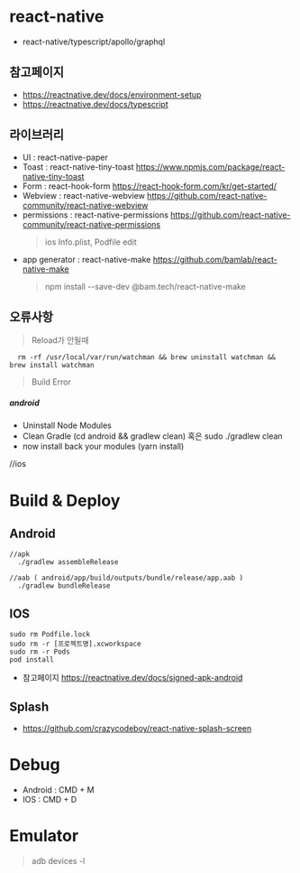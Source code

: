 # react-native

- react-native/typescript/apollo/graphql

## 참고페이지

- https://reactnative.dev/docs/environment-setup
- https://reactnative.dev/docs/typescript

## 라이브러리

- UI : react-native-paper
- Toast : react-native-tiny-toast <https://www.npmjs.com/package/react-native-tiny-toast>
- Form : react-hook-form <https://react-hook-form.com/kr/get-started/>
- Webview : react-native-webview <https://github.com/react-native-community/react-native-webview>
- permissions : react-native-permissions <https://github.com/react-native-community/react-native-permissions>
  > ios Info.plist, Podfile edit
- app generator : react-native-make <https://github.com/bamlab/react-native-make>
  > npm install --save-dev @bam.tech/react-native-make

## 오류사항

> Reload가 안될때

```
  rm -rf /usr/local/var/run/watchman && brew uninstall watchman && brew install watchman
```

> Build Error

##### android

- Uninstall Node Modules
- Clean Gradle (cd android && gradlew clean) 혹은 sudo ./gradlew clean
- now install back your modules (yarn install)

//ios

# Build & Deploy

## Android

```
//apk
  ./gradlew assembleRelease

//aab ( android/app/build/outputs/bundle/release/app.aab )
  ./gradlew bundleRelease
```

## IOS

```
sudo rm Podfile.lock
sudo rm -r [프로젝트명].xcworkspace
sudo rm -r Pods
pod install
```

- 참고페이지 <https://reactnative.dev/docs/signed-apk-android>

## Splash

- <https://github.com/crazycodeboy/react-native-splash-screen>

# Debug

- Android : CMD + M
- IOS : CMD + D

# Emulator

> adb devices -l
